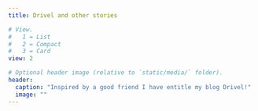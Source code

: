 ```yaml
---
title: Drivel and other stories

# View.
#   1 = List
#   2 = Compact
#   3 = Card
view: 2

# Optional header image (relative to `static/media/` folder).
header:
  caption: "Inspired by a good friend I have entitle my blog Drivel!"
  image: ""
---
```

